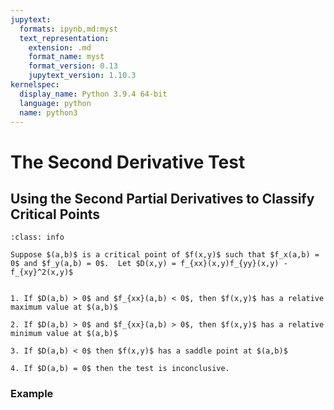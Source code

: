 ```yaml
---
jupytext:
  formats: ipynb,md:myst
  text_representation:
    extension: .md
    format_name: myst
    format_version: 0.13
    jupytext_version: 1.10.3
kernelspec:
  display_name: Python 3.9.4 64-bit
  language: python
  name: python3
---
```


# The Second Derivative Test

## Using the Second Partial Derivatives to Classify Critical Points

```{admonition} The Second Derivative Test
:class: info

Suppose $(a,b)$ is a critical point of $f(x,y)$ such that $f_x(a,b) = 0$ and $f_y(a,b) = 0$.  Let $D(x,y) = f_{xx}(x,y)f_{yy}(x,y) - f_{xy}^2(x,y)$


1. If $D(a,b) > 0$ and $f_{xx}(a,b) < 0$, then $f(x,y)$ has a relative maximum value at $(a,b)$

2. If $D(a,b) > 0$ and $f_{xx}(a,b) > 0$, then $f(x,y)$ has a relative minimum value at $(a,b)$

3. If $D(a,b) < 0$ then $f(x,y)$ has a saddle point at $(a,b)$

4. If $D(a,b) = 0$ then the test is inconclusive.

```


### Example




